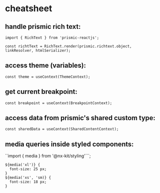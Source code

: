 # cheatsheet
## handle prismic rich text:
```import { RichText } from 'prismic-reactjs';```

```const richtText = RichText.render(prismic.richtext.object, linkResolver, htmlSerializer);```

## access theme (variables):
```const theme = useContext(ThemeContext);```

## get current breakpoint:
```const breakpoint = useContext(BreakpointContext);```

## access data from prismic's shared custom type:
```const sharedData = useContext(SharedContentContext);```

## media queries inside styled components:
``import { media } from '@nx-kit/styling'```;


```
${media('xl')} {
  font-size: 25 px;
}
${media('xs', 'sm)} {
  font-size: 18 px;
}
```
